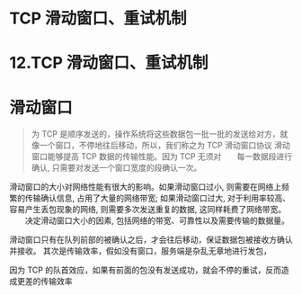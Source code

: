 # TCP 滑动窗口、重试机制

# 12.TCP 滑动窗口、重试机制

# 滑动窗口

> 为 TCP 是顺序发送的，操作系统将这些数据包一批一批的发送给对方，就像一个窗口，不停地往后移动，所以，我们称之为 TCP 滑动窗口协议
> 滑动窗口能够提高 TCP 数据的传输性能。因为 TCP 无须对　　每一数据段进行确认, 只需要对发送一个窗口宽度的段确认一次。

滑动窗口的大小对网络性能有很大的影响。如果滑动窗口过小, 则需要在网络上频繁的传输确认信息, 占用了大量的网络带宽;
如果滑动窗口过大, 对于利用率较高、容易产生丢包现象的网络, 则需要多次发送重复的数据, 这同样耗费了网络带宽。
　　决定滑动窗口大小的因素, 包括网络的带宽、可靠性以及需要传输的数据量。

滑动窗口只有在队列前部的被确认之后，才会往后移动，保证数据包被接收方确认并接收。
其次是传输效率，假如没有窗口，服务端是杂乱无章地进行发包，

因为 TCP 的队首效应，如果有前面的包没有发送成功，就会不停的重试，反而造成更差的传输效率
